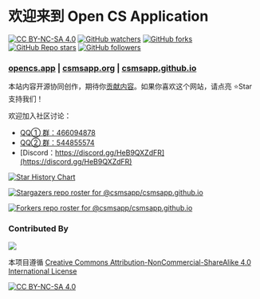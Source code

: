 # 欢迎来到 Open CS Application

[![CC BY-NC-SA 4.0][cc-by-nc-sa-shield]][cc-by-nc-sa] 
[![GitHub watchers](https://img.shields.io/github/watchers/csmsapp/csmsapp.github.io?style=social)](https://github.com/csmsapp/csmsapp.github.io/subscription)
[![GitHub forks](https://img.shields.io/github/forks/csmsapp/csmsapp.github.io?style=social)](https://github.com/csmsapp/csmsapp.github.io/fork)
[![GitHub Repo stars](https://img.shields.io/github/stars/csmsapp/csmsapp.github.io?style=social)](https://github.com/csmsapp/csmsapp.github.io)
[![GitHub followers](https://img.shields.io/github/followers/xichenpan?style=social)](https://github.com/xichenpan)

### [opencs.app](https://opencs.app/) | [csmsapp.org](https://csmsapp.org/) | [csmsapp.github.io](https://csmsapp.github.io/)

本站内容开源协同创作，期待你[贡献内容](https://csmsapp.org/contribute/)。如果你喜欢这个网站，请点亮 :star:Star 支持我们！

欢迎加入社区讨论：

- [QQ① 群：466094878](https://jq.qq.com/?_wv=1027&k=2ui21aMW)
- [QQ② 群：544855574](https://jq.qq.com/?_wv=1027&k=ujTUjy2N)
- [Discord：https://discord.gg/HeB9QXZdFR](https://discord.gg/HeB9QXZdFR)

[![Star History Chart](https://api.star-history.com/svg?repos=csmsapp/csmsapp.github.io&type=Date)](https://star-history.com/#csmsapp/csmsapp.github.io&Date)

[![Stargazers repo roster for @csmsapp/csmsapp.github.io](https://reporoster.com/stars/csmsapp/csmsapp.github.io)](https://github.com/csmsapp/csmsapp.github.io/stargazers)

[![Forkers repo roster for @csmsapp/csmsapp.github.io](https://reporoster.com/forks/csmsapp/csmsapp.github.io)](https://github.com/csmsapp/csmsapp.github.io/network/members)

### Contributed By
<a href="https://github.com/csmsapp/csmsapp.github.io/graphs/contributors">
  <img src="https://contrib.rocks/image?repo=csmsapp/csmsapp.github.io" />
</a>

本项目遵循 [Creative Commons Attribution-NonCommercial-ShareAlike 4.0 International License][cc-by-nc-sa]

[![CC BY-NC-SA 4.0][cc-by-nc-sa-image]][cc-by-nc-sa]

[cc-by-nc-sa]: http://creativecommons.org/licenses/by-nc-sa/4.0/
[cc-by-nc-sa-image]: https://licensebuttons.net/l/by-nc-sa/4.0/88x31.png
[cc-by-nc-sa-shield]: https://img.shields.io/badge/License-CC%20BY--NC--SA%204.0-lightgrey.svg

